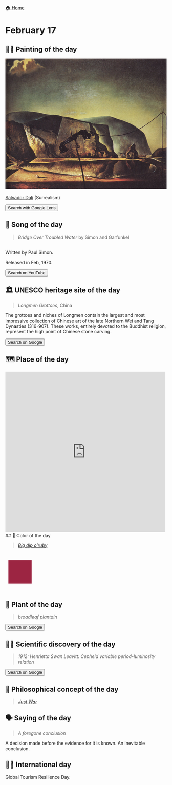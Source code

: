 
[🏠 Home](../../index.md)

# February 17

## 🧑‍🎨 Painting of the day

<img width="600" src="../img/Salvador_Dali_6.jpg">

[Salvador Dali](http://en.wikipedia.org/wiki/Salvador_Dalí) (Surrealism)

<button class="btn btn-success"
onclick=" window.open('https://lens.google.com/uploadbyurl?url=https://iretes.github.io/one-a-day/data/img/Salvador_Dali_6.jpg','_blank')">
Search with Google Lens
</button>

## 🎼 Song of the day

> *Bridge Over Troubled Water*
by Simon and Garfunkel

<br />Written by Paul Simon.

Released in Feb, 1970.

<button class="btn btn-success"
onclick=" window.open('http://www.youtube.com/search?q=Bridge Over Troubled Water by Simon and Garfunkel','_blank')">
Search on YouTube
</button>

## 🏛️ UNESCO heritage site of the day

> *Longmen Grottoes*, China

<p>The grottoes and niches of Longmen contain the largest and most impressive collection of Chinese art of the late Northern Wei and Tang Dynasties (316-907). These works, entirely devoted to the Buddhist religion, represent the high point of Chinese stone carving.</p>

<button class="btn btn-success"
onclick=" window.open('http://www.google.com/search?q=Longmen Grottoes','_blank')">
Search on Google
</button>

## 🗺️ Place of the day

<iframe
src="https://www.mapcrunch.com"
name="mapcrunch"
width="500"
height="500"
allowTransparency="true"
scrolling="no"
frameborder="0"
>
</iframe>
## 🎨 Color of the day

> *[Big dip o’ruby](https://en.wikipedia.org/wiki/Ruby_(color)#Big_dip_o&#39;ruby)*

<div style="color:#9C2542; font-size: 100px;">&#9632;</div>

## 🌿 Plant of the day

> *broadleaf plantain*

<button class="btn btn-success"
onclick=" window.open('http://www.google.com/search?q=broadleaf plantain','_blank')">
Search on Google
</button>

## 🧑‍🔬 Scientific discovery of the day

> *1912: Henrietta Swan Leavitt: Cepheid variable period-luminosity relation*

<button class="btn btn-success"
onclick=" window.open('http://www.google.com/search?q=1912: Henrietta Swan Leavitt: Cepheid variable period-luminosity relation','_blank')"> 
Search on Google
</button>

## 💭 Philosophical concept of the day

> *[Just War](https://en.wikipedia.org/wiki/Just_War)*

## 🗣️ Saying of the day

> *A foregone conclusion*

A decision made before the evidence for it is known. An inevitable conclusion. 

## 🏳️‍🌈 International day

Global Tourism Resilience Day.